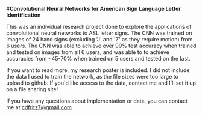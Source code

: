 #**Convolutional Neural Networks for American Sign Language Letter Identification**

This was an individual research project done to explore the applications
of convolutional neural networks to ASL letter signs. The CNN was trained
on images of 24 hand signs (excluding 'J' and 'Z' as they require motion) from
6 users. The CNN was able to achieve over 99% test accuracy when trained
and tested on images from all 6 users, and was able to to achieve accuracies
from ~45-70% when trained on 5 users and tested on the last.

If you want to read more, my research poster is included. I did not include
the data I used to train the network, as the file sizes were too large to upload
to github. If you'd like access to the data, contact me and I'll set it
up on a file sharing site!

If you have any questions about implementation or data, you can contact me at
cdfritz7@gmail.com
